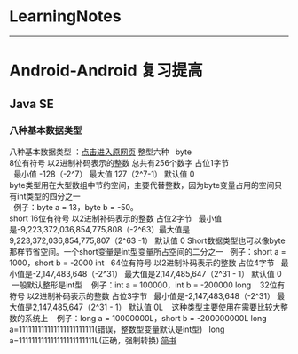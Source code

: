 # LearningNotes
  ---


# Android-Android 复习提高
## Java SE
### 八种基本数据类型
八种基本数据类型 ：[点击进入原网页](http://www.cnblogs.com/1130136248wlxk/articles/5105524.html)
整型六种  
byte  
    8位有符号 以2进制补码表示的整数 总共有256个数字 占位1字节  
    最小值 -128（-2^7）  最大值 127（2^7-1）  默认值 0   
    byte类型用在大型数组中节约空间，主要代替整数，因为byte变量占用的空间只有int类型的四分之一  
    例子：byte a = 13，byte b = -50。  
short
    16位有符号 以2进制补码表示的整数 占位2字节
    最小值是-9,223,372,036,854,775,808（-2^63）最大值是9,223,372,036,854,775,807（2^63 -1） 默认值 0
    Short数据类型也可以像byte那样节省空间。一个short变量是int型变量所占空间的二分之一
    例子：short a = 1000，short b = -2000
int
    64位有符号 以2进制补码表示的整数 占位4字节
    最小值是-2,147,483,648（-2^31） 最大值是2,147,485,647（2^31 - 1） 默认值 0
    一般默认整形是int型
    例子：int a = 100000，int b = -200000
long
    32位有符号 以2进制补码表示的整数 占位3字节
    最小值是-2,147,483,648（-2^31） 最大值是2,147,485,647（2^31 - 1） 默认值 0L
    这种类型主要使用在需要比较大整数的系统上
    例子：long a = 10000000L，short b = -200000000L
    long a=111111111111111111111111(错误，整数型变量默认是int型)
    long a=111111111111111111111111L(正确，强制转换)
[简书](http://www.jianshu.com)
